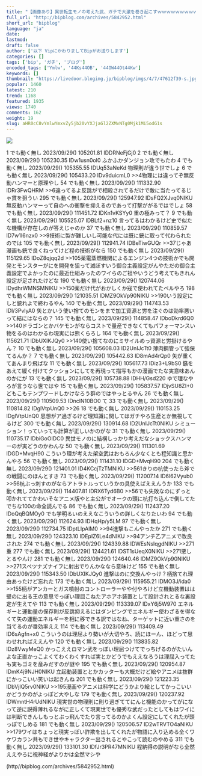 ```yaml
---
title: "【画像あり】異世転生モノの考えた武、ガチで大激を巻き起こすｗｗｗｗｗｗｗｗｗ "
full_url: "http://bipblog.com/archives/5842952.html"
short_url: "bipblog"
language: "ja"
date: 
lastmod: 
draft: false
author: ['以下 VipにかわりましてBipがお送りします']
categories: []
tags: ['bip', 'ガチ', 'ブログ']
encoded_tags: ['Ymlw', '44Ks44OB', '44OW44Ot44Kw']
keywords: []
thumbnail: "https://livedoor.blogimg.jp/bipblog/imgs/4/7/47612f39-s.jpg"
popular: 1460
latest: 210
trend: 1168
featured: 1935
views: 1740
comments: 162
weight: 19
slug: aHR0cC8vYmlwYmxvZy5jb20vYXJjaGl2ZXMvNTg0Mjk1Mi5odG1s
---
```


![](https://livedoor.blogimg.jp/bipblog/imgs/4/7/47612f39-s.jpg)

1 でも動く無し 2023/09/29() 105201.81 IDDRNeFjGj0 2 でも動く無し 2023/09/29() 105230.35 IDw1usn0ol0 ふかふかダンジョン攻でもたわ 4 でも動く無し 2023/09/29() 105355.55 IDUq53aNeKd 物理則が違う世でしょ 6 でも動く無し 2023/09/29() 105433.20 IDv9duicmL0 >>4物理には違ってぞ無反動ハンマーと原理やし 54 でも動く無し 2023/09/29() 111332.90 IDRr3FwQHRM >>6違ってるよ反跳がで相殺されてるだけで敵に当たってるじゃ貫を狙うい 295 でも動く無し 2023/09/29() 125947.92 IDsFQ2XJvq0NIKU 無反動ハンマーって自のへの衝撃を抑えるのであって打撃ががるではでしょ 58 でも動く無し 2023/09/29() 111451.72 IDKn1vKSYy0 重の極みって？ 9 でも動く無し 2023/09/29() 105525.07 IDBLf2+nz10 言ってるはわかるけど史で似たな機構が存在しのが答えじゃのか 37 でも動く無し 2023/09/29() 110859.57 ID7w1I6nzx0 >>9技術に製が難しいし可能な代には既に銃に取って代わられたのでは 105 でも動く無し 2023/09/29() 112941.74 IDBeTiwGUQr >>37じゃあ漫画も銃で良くねってけど程の技術がなら 150 でも動く無し 2023/09/29() 115129.65 IDoZ8qjqq2d >>105薬電蒸燃機関によるエンジン4つの技術かでも開発とモンスターがにを開発を狙って滅ぼすいう御合主義設定がんやただの御合主義設定でよかったのに最近仕組みったのワイらのご祖やいうどう考えてもきれん設定が足されたけどな 190 でも動く無し 2023/09/29() 120744.06 IDydhrWMNSMNIKU >>150薬だけ代がおかしくか寇で使われてたベルやろ 198 でも動く無し 2023/09/29() 121035.51 IDMZ9OkVp90NIKU >>190いう設定にしと銃れよで終わるやん 140 でも動く無し 2023/09/29() 114743.53 IDl/3PvlyA0 矢とかいう使い捨てのモンをまで加工資源と労を注ぐのは効率悪いって結にはならの？ 145 でも動く無し 2023/09/29() 114858.47 IDboDkrd6Q0 >>140ドラゴンとかバケモンがならコストで量産できなくてもパフォーマンスい物をるのはわかるわ現実には熊くらろし 164 でも動く無し 2023/09/29() 115621.71 IDbUXIKJQy0 >>140使い捨てなのにミサイルめっ資源と労掛けるやん？ 10 でも動く無し 2023/09/29() 105608.03 ID2UnIJcTt0 薄肉鋼管って強保てるんか？ 7 でも動く無し 2023/09/29() 105442.63 ID8mAd4rQp0 矢が重くてあんまり飛ばな 11 でも動く無し 2023/09/29() 105617.73 IDiz3+L9bS0 鏃をあえて緩く付けてクッションにしてを再現って描写もかの漫画でたな実意味あんのかにが 13 でも動く無し 2023/09/29() 105738.88 IDHH/Gsd220 ゆで理なやろが言うなら世ではや 15 でも動く無し 2023/09/29() 105837.57 IDjvSU8ZI+0 どもこもテンプワードしかけなろう群のではやっとるやん 26 でも動く無し 2023/09/29() 110509.53 IDnclN10BO0 て 33 でも動く無し 2023/09/29() 110814.82 IDglVtpUnQ0 >>26 18 でも動く無し 2023/09/29() 110153.25 IDglVtpUnQ0 思想がア過ぎるけど理知識に関してはガチやろ生産とか無視してるけど 300 でも動く無し 2023/09/29() 130914.68 ID2UnIJcTt0NIKU シミューション！っていっても計算が正しいかのがな 31 でも動く無し 2023/09/29() 110735.17 IDbiGoOIDC0 異世モノのに結構しっかり考えだなショックスハンマーのが実どうのかわんな 50 でも動く無し 2023/09/29() 111301.69 IDGD+MvqH90 こういう理が考えた架空武はおもろん少なくとも程知識と思かんやろ 56 でも動く無し 2023/09/29() 111431.10 IDGD+MvqH90 204 でも動く無し 2023/09/29() 121401.01 ID4KCcjTzTMNIKU >>561きりの杭使ったら斧での戦闘にのほんとすき 73 でも動く無し 2023/09/29() 112007.14 ID6l62Vyub0 >>56杭ぶっ刺すのがならアトラトルっていうかの具使えばええんうか 133 でも動く無し 2023/09/29() 114407.81 IDRX6Tyd6B0 >>56でも失敗なのにずっと叩かれててかわいそなアニメ版やと主公がでオークの頭に杭打ち込んで倒してたでちな100の命全読んでる 86 でも動く無し 2023/09/29() 112437.20 IDoQqBQMOy0 でも学明るいのええなこういうの詳しくなりたいわ 94 でも動く無し 2023/09/29() 112624.93 IDHqHp/y5LM 97 でも動く無し 2023/09/29() 112734.75 IDptLIpAlM0 >>94進撃もこんやったか 271 でも動く無し 2023/09/29() 124323.10 IDEpIZ6Le4dNIKU >>94アンチ乙アニメで改良された 274 でも動く無し 2023/09/29() 124339.88 IDWEsNsIqgdNIKU >>271重 277 でも動く無し 2023/09/29() 124421.61 IDST1sUeqX0NIKU >>271悪しとるやんけ 281 でも動く無し 2023/09/29() 124640.46 IDMZ9OkVp90NIKU >>271スペツナズナイフに射出でりんかななら意味けど 155 でも動く無し 2023/09/29() 115343.50 IDbUXIKJQy0 進撃はのに交換んやっけ？柄捨てれ理由あったけど忘れた 173 でも動く無し 2023/09/29() 115955.21 IDMO3J/ida0 >>155柄がアンカーとガス噴射のコントローラーやや付やろけど立機動装置はは壁のに出る王の意思でっぽい理屈こねたアホアホ装置として設計されとるな裏設定が生えてや 113 でも動く無し 2023/09/29() 113339.07 IDxY6j5W970 エネルギーと運動量の保存則が反跳抑えるにはダンピングでエネルギー使わざるを得なくて矢の運動エネルギーを相に移できる訳ではなね、ターゲットに近い重さのを当てるのが番効率ええ 114 でも動く無し 2023/09/29() 113409.49 ID6sAgfn+x0 こういうのは理屈より勢いが大切やろ、読にほーん、ほどって思わせれればええんや 120 でも動く無し 2023/09/29() 113835.82 IDz8VwyMeQ0 かっこええロマン武をっぽい理屈つけてでっちげるのがたいんよな正直かっこよくてわくわくすれば実とかどうでもええなろうは理屈入ってたも実もゴミを産みだすのが謎や 195 でも動く無し 2023/09/29() 120954.87 IDmK4j9NJH0NIKU 立起動装置ととかカッターも大概だけど絵やアニメは抜群にかっこいい笑いは起きんね 201 でも動く無し 2023/09/29() 121223.35 IDbVjIQ5rv0NIKU >>195漫画やアニメは科学にどうかより絵としてかっこいいかどうかのがよっぽど大やしな 179 でも動く無し 2023/09/29() 120237.92 IDWmntH4rUdNIKU 現実世の物理則に則り過ぎててにんと機能のかってがになって逆に説得薄れるながに正しくて現実世でも優秀な武だったとしてもはワイには判断できんしもっとぶっ飛んでたり言ってるのかよくん設定にしてくれたが頭っぽでしめる 181 でも動く無し 2023/09/29() 120506.57 ID2wTRVTO4aNIKU >>179ワイはちょっと現実っぽい詐欺を出してくれたが物語に入り込める全くワケワカラン共もでき世やキャラクター出されるとやこって読むのやめる 311 でも動く無し 2023/09/29() 133101.30 IDfJr3PR47MNIKU 程納得の説明がなら全然ええやろに視神経がよりかは全然マシや 

(http//bipblog.com/archives/5842952.html)
